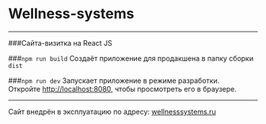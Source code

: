 # Wellness-systems
___
###Сайта-визитка на React JS

###`npm run build`
Создаёт приложение для продакшена в папку сборки `dist`

###`npm run dev`
Запускает приложение в режиме разработки.<br/>
Откройте [http://localhost:8080](http://localhost:8080), чтобы просмотреть его в браузере.

___

Сайт внедрён в эксплуатацию по адресу: [wellnesssystems.ru](http://wellnesssystems.ru)
